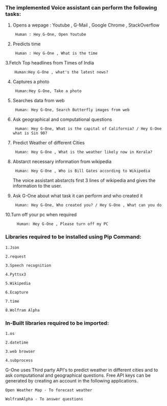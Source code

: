 
### The implemented Voice assistant can perform the following tasks:


1. Opens a wepage : Youtube , G-Mail , Google Chrome , StackOverflow 
	
	
		Human : Hey G-One, Open Youtube
		
		
2. Predicts time 
	
	
		Human : Hey G-One , What is the time
		
		
3.Fetch Top headlines from Times of India
	
         
		Human:Hey G-One , what's the latest news?
		
		
4. Captures a photo
	
  		
		Human:Hey G-One, Take a photo
		
		
5. Searches data from web
	
   		
		Human: Hey G-One, Search Butterfly images from web
		
		
6. Ask geographical and computational questions
	
  	 	
		Human: Hey G-One, What is the capital of California? / Hey G-One what is Sin 90?
		
		
7. Predict Weather of different Cities
   		
	
		Human: Hey G-One , What is the weather likely now in Kerala?
		
	
8. Abstarct necessary information from wikipedia
	
   		
		Human: Hey G-One , Who is Bill Gates according to Wikipedia
		
		
   The voice assistant abstarcts first 3 lines of wikipedia and gives the information to the user.
	
	
9. Ask G-One about what task it can perform and who created it
	
   		
	  	Human: Hey G-One, Who created you? / Hey G-One , What can you do
		
		
10.Turn off your pc when required
   		

   		 Human: Hey G-One , Please turn off my PC



### Libraries required to be installed using Pip Command:
	
	1.Json
	
	2.request
	
	3.Speech recognition
	
 	4.Pyttsx3
	
	5.Wikipedia
	
	6.Ecapture
	
	7.time
	
	8.Wolfram Alpha


### In-Built libraries required to be imported:

	1.os
	
	2.datetime
	
	3.web browser
	
	4.subprocess



G-One uses Third party API's to predict weather in different cities and to ask computational and geographical questions. 
Free API keys can be generated by creating an account in the following applications.  
	
	Open Weather Map - To forecast weather
	
	WolframAlpha - To answer questions
	







